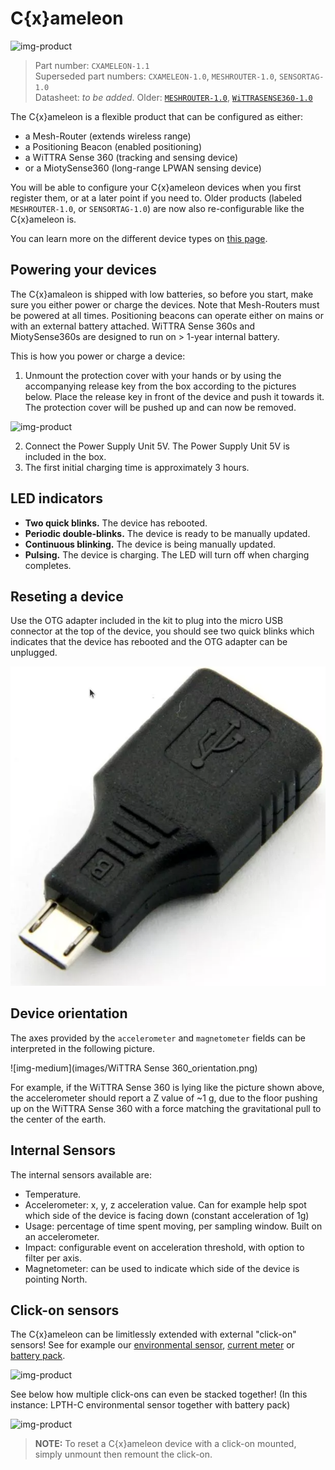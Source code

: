 # C{x}ameleon

![img-product](images/ANWF5925-transparent.png)

> Part number: `CXAMELEON-1.1`<br/>
> Superseded part numbers: `CXAMELEON-1.0`, `MESHROUTER-1.0`, `SENSORTAG-1.0`<br/>
> Datasheet: *to be added*. Older: [`MESHROUTER-1.0`](datasheets/datasheet-mesh-router.pdf ':ignore'), [`WiTTRASENSE360-1.0`](datasheets/datasheet-wittra-sense-360.pdf ':ignore')

The C{x}ameleon is a flexible product that can be configured as either:
* a Mesh-Router (extends wireless range)
* a Positioning Beacon (enabled positioning)
* a WiTTRA Sense 360 (tracking and sensing device)
* or a MiotySense360 (long-range LPWAN sensing device)

You will be able to configure your C{x}ameleon devices when you first register them, or at a later point if you need to.
Older products (labeled `MESHROUTER-1.0`, or `SENSORTAG-1.0`) are now also re-configurable like the C{x}ameleon is.

You can learn more on the different device types on [this page](products-wittra-solution.md).

## Powering your devices

The C{x}amaleon is shipped with low batteries, so before you start,
make sure you either power or charge the devices.
Note that Mesh-Routers must be powered at all times.
Positioning beacons can operate either on mains or with an external battery attached.
WiTTRA Sense 360s and MiotySense360s are designed to run on > 1-year internal battery.

This is how you power or charge a device:
1. Unmount the protection cover with your hands or by using the accompanying
   release key from the box according to the pictures below. Place the release
   key in front of the device and push it towards it. The protection cover
   will be pushed up and can now be removed.

![img-product](images/ANWF5928-transparent.png)

2. Connect the Power Supply Unit 5V. The Power Supply
   Unit 5V is included in the box.
3. The first initial charging time is approximately 3 hours.

## LED indicators

* **Two quick blinks.** The device has rebooted.
* **Periodic double-blinks.** The device is ready to be manually updated.
* **Continuous blinking.** The device is being manually updated.
* **Pulsing.** The device is charging. The LED will turn off when charging completes.

## Reseting a device

Use the OTG adapter included in the kit to plug into the micro USB
connector at the top of the device, you should see two quick blinks
which indicates that the device has rebooted and the OTG adapter can
be unplugged.

![img-small](images/otg.png)

## Device orientation

The axes provided by the `accelerometer` and `magnetometer` fields can be interpreted in the following picture.

![img-medium](images/WiTTRA Sense 360_orientation.png)

For example, if the WiTTRA Sense 360 is lying like the picture shown above, the
accelerometer should report a Z value of ~1 g, due to the floor pushing
up on the WiTTRA Sense 360 with a force matching the gravitational pull to the
center of the earth.

## Internal Sensors

The internal sensors available are:
* Temperature.
* Accelerometer: x, y, z acceleration value. Can for example help spot which side of the device is facing down (constant acceleration of 1g)
* Usage: percentage of time spent moving, per sampling window. Built on an accelerometer.
* Impact: configurable event on acceleration threshold, with option to filter per axis.
* Magnetometer: can be used to indicate which side of the device is pointing North.

## Click-on sensors

The C{x}ameleon can be limitlessly extended with external "click-on" sensors!
See for example our [environmental sensor](products-lpth-lpthc.md),
[current meter](products-current-meter.md) or [battery pack](products-battery-pack.md).

![img-product](images/ANWF5968-transparent.png)

See below how multiple click-ons can even be stacked together! (In this instance:
LPTH-C environmental sensor together with battery pack)

![img-product](images/ANWF5962-transparent.png)

> **NOTE:** To reset a C{x}ameleon device with a click-on mounted, simply unmount
> then remount the click-on.
